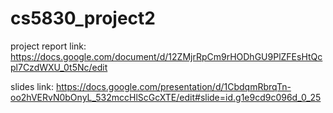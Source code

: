 # cs5830_project2
project report link:
https://docs.google.com/document/d/12ZMjrRpCm9rHODhGU9PlZFEsHtQcpl7CzdWXU_0t5Nc/edit

slides link:
https://docs.google.com/presentation/d/1CbdqmRbrqTn-oo2hVERvN0bOnyL_532mccHlScGcXTE/edit#slide=id.g1e9cd9c096d_0_25

